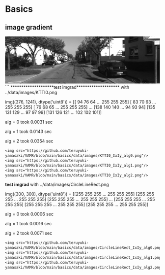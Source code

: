 # Basics 

## image gradient 
<img src="https://github.com/teruyuki-yamasaki/VAMR/blob/main/basics/data/images/KTTI0.png"/>
```
********************test imgrad********************
with ../data/images/KTTI0.png

 img((376, 1241), dtype('uint8')) = 
 [[ 94  76  64 ... 255 255 255]
 [ 83  70  63 ... 255 255 255]
 [ 76  68  65 ... 255 255 255]
 ...
 [138 140 140 ...  94  93  94]
 [135 131 129 ...  97  97  99]
 [131 126 121 ... 102 102 101]]

 alg = 0 took 0.0031 sec

 alg = 1 took 0.0143 sec

 alg = 2 took 0.0354 sec
 ```
 <img src="https://github.com/teruyuki-yamasaki/VAMR/blob/main/basics/data/images/KTTI0_IxIy_alg0.png"/>
 <img src="https://github.com/teruyuki-yamasaki/VAMR/blob/main/basics/data/images/KTTI0_IxIy_alg1.png"/>
 <img src="https://github.com/teruyuki-yamasaki/VAMR/blob/main/basics/data/images/KTTI0_IxIy_alg2.png"/>
 
 ```
********************test imgrad********************
with ../data/images/CircleLineRect.png

 img((300, 300), dtype('uint8')) = 
 [[255 255 255 ... 255 255 255]
 [255 255 255 ... 255 255 255]
 [255 255 255 ... 255 255 255]
 ...
 [255 255 255 ... 255 255 255]
 [255 255 255 ... 255 255 255]
 [255 255 255 ... 255 255 255]]

 alg = 0 took 0.0006 sec

 alg = 1 took 0.0016 sec

 alg = 2 took 0.0071 sec

```
<img src="https://github.com/teruyuki-yamasaki/VAMR/blob/main/basics/data/images/CircleLineRect_IxIy_alg0.png"/>
<img src="https://github.com/teruyuki-yamasaki/VAMR/blob/main/basics/data/images/CircleLineRect_IxIy_alg1.png"/>
<img src="https://github.com/teruyuki-yamasaki/VAMR/blob/main/basics/data/images/CircleLineRect_IxIy_alg2.png"/>
